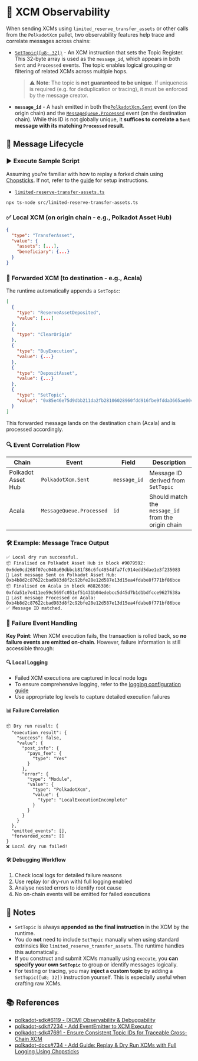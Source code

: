 # 🔭 XCM Observability

When sending XCMs using `limited_reserve_transfer_assets` or other calls from the  `PolkadotXcm` pallet, two observability features help trace and correlate messages across chains:

* [`SetTopic([u8; 32])`](https://paritytech.github.io/polkadot-sdk/master/staging_xcm/v5/opaque/type.Instruction.html#variant.SetTopic) - An XCM instruction that sets the Topic Register. This 32-byte array is used as the `message_id`, which appears in both `Sent` and `Processed` events. The topic enables logical grouping or filtering of related XCMs across multiple hops.
  > ⚠️ **Note**: The topic is **not guaranteed to be unique**. If uniqueness is required (e.g. for deduplication or tracing), it must be enforced by the message creator.
* **`message_id`** - A hash emitted in both the[`PolkadotXcm.Sent`](https://paritytech.github.io/polkadot-sdk/master/pallet_xcm/pallet/enum.Event.html#variant.Sent) event (on the origin chain) and the [`MessageQueue.Processed`](https://paritytech.github.io/polkadot-sdk/master/pallet_message_queue/pallet/enum.Event.html#variant.Processed) event (on the destination chain). While this ID is not globally unique, it **suffices to correlate a `Sent` message with its matching `Processed` result**.

## 🔄 Message Lifecycle

### ▶️ Execute Sample Script

Assuming you're familiar with how to replay a forked chain using [Chopsticks](https://docs.polkadot.com/develop/toolkit/parachains/fork-chains/chopsticks/get-started/). If not, refer to the [guide](../README.md) for setup instructions.

* [`limited-reserve-transfer-assets.ts`](../src/limited-reserve-transfer-assets.ts)

```bash
npx ts-node src/limited-reserve-transfer-assets.ts
```

### ✅ Local XCM (on origin chain - e.g., Polkadot Asset Hub)

```json
{
  "type": "TransferAsset",
  "value": {
    "assets": [...],
    "beneficiary": {...}
  }
}
```

### 🚀 Forwarded XCM (to destination - e.g., Acala)

The runtime automatically appends a `SetTopic`:

```json
[
  {
    "type": "ReserveAssetDeposited",
    "value": [...]
  },
  {
    "type": "ClearOrigin"
  },
  {
    "type": "BuyExecution",
    "value": {...}
  },
  {
    "type": "DepositAsset",
    "value": {...}
  },
  {
    "type": "SetTopic",
    "value": "0x85e46e75d9dbb211da2fb28106028960fdd916fbe9fdda3665ae00403abe2aae"
  }
]
```

This forwarded message lands on the destination chain (Acala) and is processed accordingly.

### 🔍 Event Correlation Flow

| Chain              | Event                   | Field        | Description                                         |
| ------------------ | ----------------------- | ------------ | --------------------------------------------------- |
| Polkadot Asset Hub | `PolkadotXcm.Sent`      | `message_id` | Message ID derived from `SetTopic`                  |
| Acala              | `MessageQueue.Processed`| `id`         | Should match the `message_id` from the origin chain |

### 🛠 Example: Message Trace Output

```console
✅ Local dry run successful.
📦 Finalised on Polkadot Asset Hub in block #9079592: 0x6de0cd268f07ec040a69dbbcb81f86c6fc4954dfa7fc914edd5dae1e3f235083
📣 Last message Sent on Polkadot Asset Hub: 0xb4b8d2c87622cbad983d8f2c92bfe28e12d587e13d15ea4fdabe8f771bf86bce
📦 Finalised on Acala in block #8826386: 0xfda51e7e411ee59c569fc051ef51431b04edebcc5d45d7b1d1bdfcce9627638a
📣 Last message Processed on Acala: 0xb4b8d2c87622cbad983d8f2c92bfe28e12d587e13d15ea4fdabe8f771bf86bce
✅ Message ID matched.
```

### 🚨 Failure Event Handling

**Key Point**: When XCM execution fails, the transaction is rolled back, so **no failure events are emitted on-chain**. However, failure information is still accessible through:

#### 🔍 Local Logging

* Failed XCM executions are captured in local node logs
* To ensure comprehensive logging, refer to the [logging configuration guide](https://github.com/polkadot-developers/polkadot-docs/pull/734)
* Use appropriate log levels to capture detailed execution failures

#### 📊 **Failure Correlation**

```console
📦 Dry run result: {
  "execution_result": {
    "success": false,
    "value": {
      "post_info": {
        "pays_fee": {
          "type": "Yes"
        }
      },
      "error": {
        "type": "Module",
        "value": {
          "type": "PolkadotXcm",
          "value": {
            "type": "LocalExecutionIncomplete"
          }
        }
      }
    }
  },
  "emitted_events": [],
  "forwarded_xcms": []
}
❌ Local dry run failed!
```

#### 🛠 Debugging Workflow

1. Check local logs for detailed failure reasons
2. Use replay (or dry-run with) full logging enabled
3. Analyse nested errors to identify root cause
4. No on-chain events will be emitted for failed executions

## 🧠 Notes

* `SetTopic` is always **appended as the final instruction** in the XCM by the runtime.
* You do **not** need to include `SetTopic` manually when using standard extrinsics like `limited_reserve_transfer_assets`. The runtime handles this automatically.
* If you construct and submit XCMs manually using `execute`, you **can specify your own `SetTopic`** to group or identify messages logically.
* For testing or tracing, you may **inject a custom topic** by adding a `SetTopic([u8; 32])` instruction yourself. This is especially useful when crafting raw XCMs.

## 📚 References

* [polkadot-sdk#6119 - [XCM] Observability & Debuggability](https://github.com/paritytech/polkadot-sdk/issues/6119)
* [polkadot-sdk#7234 - Add EventEmitter to XCM Executor](https://github.com/paritytech/polkadot-sdk/pull/7234)
* [polkadot-sdk#7691 - Ensure Consistent Topic IDs for Traceable Cross-Chain XCM](https://github.com/paritytech/polkadot-sdk/pull/7691)
* [polkadot-docs#734 - Add Guide: Replay & Dry Run XCMs with Full Logging Using Chopsticks](https://github.com/polkadot-developers/polkadot-docs/pull/734)
